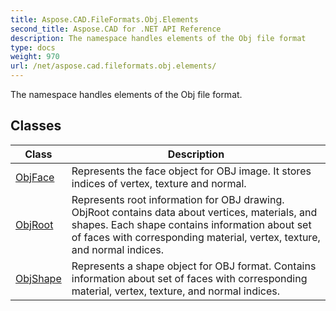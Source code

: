 ```yaml
---
title: Aspose.CAD.FileFormats.Obj.Elements
second_title: Aspose.CAD for .NET API Reference
description: The namespace handles elements of the Obj file format
type: docs
weight: 970
url: /net/aspose.cad.fileformats.obj.elements/
---
```

The namespace handles elements of the Obj file format.

## Classes

| Class | Description |
| --- | --- |
| [ObjFace](./objface/) | Represents the face object for OBJ image. It stores indices of vertex, texture and normal. |
| [ObjRoot](./objroot/) | Represents root information for OBJ drawing. ObjRoot contains data about vertices, materials, and shapes. Each shape contains information about set of faces with corresponding material, vertex, texture, and normal indices. |
| [ObjShape](./objshape/) | Represents a shape object for OBJ format. Contains information about set of faces with corresponding material, vertex, texture, and normal indices. |


